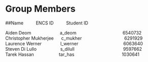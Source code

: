 Group Members
=============

##Name&nbsp;&nbsp;&nbsp;&nbsp;&nbsp;&nbsp;&nbsp;&nbsp;&nbsp;&nbsp;ENCS ID&nbsp;&nbsp;&nbsp;&nbsp;&nbsp;&nbsp;&nbsp;&nbsp;&nbsp;&nbsp;Student ID<br/>

Aiden Deom&nbsp;&nbsp;&nbsp;&nbsp;&nbsp;&nbsp;&nbsp;&nbsp;&nbsp;&nbsp;&nbsp;&nbsp;&nbsp;&nbsp;&nbsp;&nbsp;&nbsp;&nbsp;&nbsp;&nbsp;&nbsp;&nbsp;&nbsp;a_deom&nbsp;&nbsp;&nbsp;&nbsp;&nbsp;&nbsp;&nbsp;&nbsp;&nbsp;&nbsp;&nbsp;&nbsp;&nbsp;&nbsp;&nbsp;&nbsp;&nbsp;&nbsp;&nbsp;&nbsp;&nbsp;&nbsp;&nbsp;&nbsp;&nbsp;&nbsp;&nbsp;&nbsp;&nbsp;&nbsp;&nbsp;&nbsp;&nbsp;&nbsp;&nbsp;&nbsp;&nbsp;6540732<br/>
Christopher Mukherjee&nbsp;&nbsp;&nbsp;&nbsp;&nbsp;&nbsp;c_mukher&nbsp;&nbsp;&nbsp;&nbsp;&nbsp;&nbsp;&nbsp;&nbsp;&nbsp;&nbsp;&nbsp;&nbsp;&nbsp;&nbsp;&nbsp;&nbsp;&nbsp;&nbsp;&nbsp;&nbsp;&nbsp;&nbsp;&nbsp;&nbsp;&nbsp;&nbsp;&nbsp;&nbsp;&nbsp;&nbsp;&nbsp;&nbsp;&nbsp;&nbsp;6291929<br/>
Laurence Werner&nbsp;&nbsp;&nbsp;&nbsp;&nbsp;&nbsp;&nbsp;&nbsp;&nbsp;&nbsp;&nbsp;&nbsp;&nbsp;&nbsp;&nbsp;l_werner&nbsp;&nbsp;&nbsp;&nbsp;&nbsp;&nbsp;&nbsp;&nbsp;&nbsp;&nbsp;&nbsp;&nbsp;&nbsp;&nbsp;&nbsp;&nbsp;&nbsp;&nbsp;&nbsp;&nbsp;&nbsp;&nbsp;&nbsp;&nbsp;&nbsp;&nbsp;&nbsp;&nbsp;&nbsp;&nbsp;&nbsp;&nbsp;&nbsp;&nbsp;&nbsp;&nbsp;6063640<br/>
Steven Di Lullo&nbsp;&nbsp;&nbsp;&nbsp;&nbsp;&nbsp;&nbsp;&nbsp;&nbsp;&nbsp;&nbsp;&nbsp;&nbsp;&nbsp;&nbsp;&nbsp;&nbsp;&nbsp;&nbsp;s_dilull&nbsp;&nbsp;&nbsp;&nbsp;&nbsp;&nbsp;&nbsp;&nbsp;&nbsp;&nbsp;&nbsp;&nbsp;&nbsp;&nbsp;&nbsp;&nbsp;&nbsp;&nbsp;&nbsp;&nbsp;&nbsp;&nbsp;&nbsp;&nbsp;&nbsp;&nbsp;&nbsp;&nbsp;&nbsp;&nbsp;&nbsp;&nbsp;&nbsp;&nbsp;&nbsp;&nbsp;&nbsp;&nbsp;&nbsp;9597662<br/>
Tarek Hassan&nbsp;&nbsp;&nbsp;&nbsp;&nbsp;&nbsp;&nbsp;&nbsp;&nbsp;&nbsp;&nbsp;&nbsp;&nbsp;&nbsp;&nbsp;&nbsp;&nbsp;&nbsp;&nbsp;&nbsp;tar_has&nbsp;&nbsp;&nbsp;&nbsp;&nbsp;&nbsp;&nbsp;&nbsp;&nbsp;&nbsp;&nbsp;&nbsp;&nbsp;&nbsp;&nbsp;&nbsp;&nbsp;&nbsp;&nbsp;&nbsp;&nbsp;&nbsp;&nbsp;&nbsp;&nbsp;&nbsp;&nbsp;&nbsp;&nbsp;&nbsp;&nbsp;&nbsp;&nbsp;&nbsp;&nbsp;&nbsp;&nbsp;&nbsp;1030641<br/>
